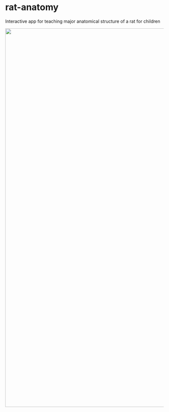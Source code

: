 # rat-anatomy
Interactive app for teaching major anatomical structure of a rat for children

<img src='rat-template-jpg' width=1200>
